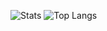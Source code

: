 ![Stats](https://github-readme-stats.vercel.app/api?username=castynet&show_icons=true&count_private=true&hide=prs)
![Top Langs](https://github-readme-stats.vercel.app/api/top-langs/?username=castynet&layout=compact)
